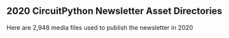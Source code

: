 ## 2020 CircuitPython Newsletter Asset Directories

Here are 2,948 media files used to publish the newsletter in 2020
